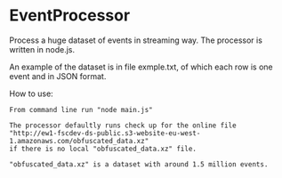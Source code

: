 # EventProcessor
Process a huge dataset of events in streaming way. The processor is written in node.js.

An example of the dataset is in file exmple.txt, of which each row is one event and in JSON format. 

How to use:
  
    From command line run "node main.js"
    
    The processor defaultly runs check up for the online file 
    "http://ew1-fscdev-ds-public.s3-website-eu-west-1.amazonaws.com/obfuscated_data.xz" 
    if there is no local "obfuscated_data.xz" file. 
    
    "obfuscated_data.xz" is a dataset with around 1.5 million events.
  
  
